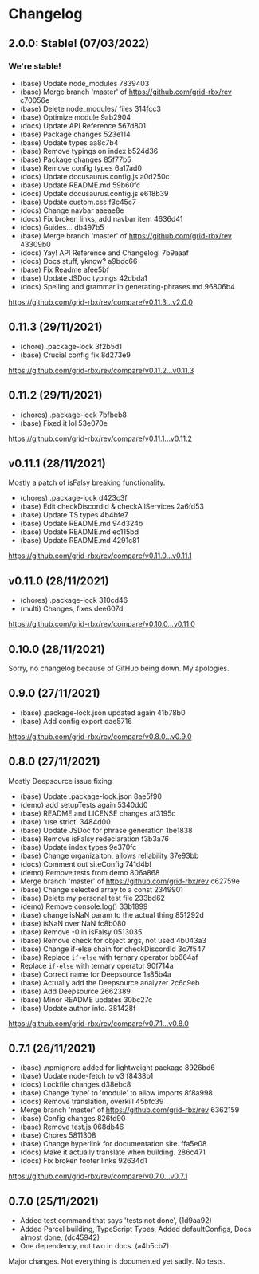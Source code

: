 # Changelog

## 2.0.0: Stable! (07/03/2022)

### We're stable!

- (base) Update node_modules 7839403
- (base) Merge branch &#39;master&#39; of https://github.com/grid-rbx/rev c70056e
- (base) Delete node_modules/ files 314fcc3
- (base) Optimize module 9ab2904
- (docs) Update API Reference 567d801
- (base) Package changes 523e114
- (base) Update types aa8c7b4
- (base) Remove typings on index b524d36
- (base) Package changes 85f77b5
- (base) Remove config types 6a17ad0
- (docs) Update docusaurus.config.js a0d250c
- (base) Update README.md 59b60fc
- (docs) Update docusaurus.config.js e618b39
- (base) Update custom.css f3c45c7
- (docs) Change navbar aaeae8e
- (docs) Fix broken links, add navbar item 4636d41
- (docs) Guides... db497b5
- (base) Merge branch &#39;master&#39; of https://github.com/grid-rbx/rev 43309b0
- (docs) Yay! API Reference and Changelog! 7b9aaaf
- (docs) Docs stuff, yknow? a9bdc66
- (base) Fix Readme afee5bf
- (base) Update JSDoc typings 42dbda1
- (docs) Spelling and grammar in generating-phrases.md 96806b4

https://github.com/grid-rbx/rev/compare/v0.11.3...v2.0.0

## 0.11.3 (29/11/2021)

- (chore) .package-lock 3f2b5d1
- (base) Crucial config fix 8d273e9

https://github.com/grid-rbx/rev/compare/v0.11.2...v0.11.3

## 0.11.2 (29/11/2021)

- (chores) .package-lock 7bfbeb8
- (base) Fixed it lol 53e070e

https://github.com/grid-rbx/rev/compare/v0.11.1...v0.11.2

## v0.11.1 (28/11/2021)

Mostly a patch of isFalsy breaking functionality.

- (chores) .package-lock d423c3f
- (base) Edit checkDiscordId &amp; checkAllServices 2a6fd53
- (base) Update TS types 4b4bfe7
- (base) Update README.md 94d324b
- (base) Update README.md ec115bd
- (base) Update README.md 4291c81

https://github.com/grid-rbx/rev/compare/v0.11.0...v0.11.1

## v0.11.0 (28/11/2021)

- (chores) .package-lock 310cd46
- (multi) Changes, fixes dee607d

https://github.com/grid-rbx/rev/compare/v0.10.0...v0.11.0

## 0.10.0 (28/11/2021)

Sorry, no changelog because of GitHub being down. My apologies.

## 0.9.0 (27/11/2021)

- (base) .package-lock.json updated again 41b78b0
- (base) Add config export dae5716

https://github.com/grid-rbx/rev/compare/v0.8.0...v0.9.0

## 0.8.0 (27/11/2021)

Mostly Deepsource issue fixing

- (base) Update .package-lock.json 8ae5f90
- (demo) add setupTests again 5340dd0
- (base) README and LICENSE changes af3195c
- (base) &#39;use strict&#39; 3484d00
- (base) Update JSDoc for phrase generation 1be1838
- (base) Remove isFalsy redeclaration f3b3a76
- (base) Update index types 9e370fc
- (base) Change organizaiton, allows reliability 37e93bb
- (docs) Comment out siteConfig 741d4bf
- (demo) Remove tests from demo 806a868
- Merge branch &#39;master&#39; of https://github.com/grid-rbx/rev c62759e
- (base) Change selected array to a const 2349901
- (base) Delete my personal test file 233bd62
- (demo) Remove console.log() 33b1899
- (base) change isNaN param to the actual thing 851292d
- (base) isNaN over NaN fc8b080
- (base) Remove -0 in isFalsy 0513035
- (base) Remove check for object args, not used 4b043a3
- (base) Change if-else chain for checkDiscordId 3c7f547
- (base) Replace `if-else` with ternary operator bb664af
- Replace `if-else` with ternary operator 90f714a
- (base) Correct name for Deepsource 1a85b4a
- (base) Actually add the Deepsource analyzer 2c6c9eb
- (base) Add Deepsource 2662389
- (base) Minor README updates 30bc27c
- (base) Update author info. 381428f

https://github.com/grid-rbx/rev/compare/v0.7.1...v0.8.0

## 0.7.1 (26/11/2021)

- (base) .npmignore added for lightweight package 8926bd6
- (base) Update node-fetch to v3 f8438b1
- (docs) Lockfile changes d38ebc8
- (base) Change &#39;type&#39; to &#39;module&#39; to allow imports 8f8a998
- (docs) Remove translation, overkill 45bfc39
- Merge branch &#39;master&#39; of https://github.com/grid-rbx/rev 6362159
- (base) Config changes 826fd90
- (base) Remove test.js 068db46
- (base) Chores 5811308
- (base) Change hyperlink for documentation site. ffa5e08
- (docs) Make it actually translate when building. 286c471
- (docs) Fix broken footer links 92634d1

https://github.com/grid-rbx/rev/compare/v0.7.0...v0.7.1

## 0.7.0 (25/11/2021)

- Added test command that says 'tests not done', (1d9aa92)
- Added Parcel building, TypeScript Types, Added defaultConfigs, Docs almost done, (dc45942)
- One dependency, not two in docs. (a4b5cb7)

Major changes. Not everything is documented yet sadly. No tests.
